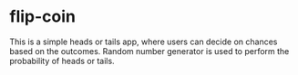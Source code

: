 # flip-coin
This is a simple heads or tails app, where users can decide on chances based on the outcomes. Random number generator is used to perform the probability of heads or tails.
